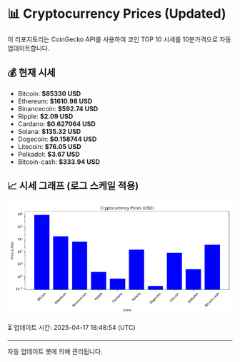 
# 📊 Cryptocurrency Prices (Updated)

이 리포지토리는 CoinGecko API를 사용하여 코인 TOP 10 시세를 10분가격으로 자동 업데이트합니다.

## 💰 현재 시세
- Bitcoin: **$85330 USD**
- Ethereum: **$1610.98 USD**
- Binancecoin: **$592.74 USD**
- Ripple: **$2.09 USD**
- Cardano: **$0.627064 USD**
- Solana: **$135.32 USD**
- Dogecoin: **$0.158744 USD**
- Litecoin: **$76.05 USD**
- Polkadot: **$3.67 USD**
- Bitcoin-cash: **$333.94 USD**

## 📈 시세 그래프 (로그 스케일 적용)
![Crypto Prices](crypto_prices.png)

⏳ 업데이트 시간: 2025-04-17 18:48:54 (UTC)

---
자동 업데이트 봇에 의해 관리됩니다.
